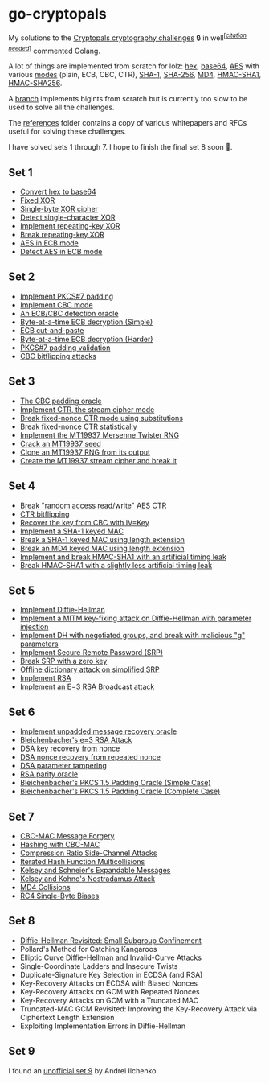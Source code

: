 # go-cryptopals
My solutions to the [Cryptopals cryptography challenges](https://cryptopals.com/) 🔒 in well<sup>[<i>[citation needed]()</i>]</sup> commented Golang.

A lot of things are implemented from scratch for lolz: [hex](encoding/hex), [base64](encoding/base64), [AES](http://www.moserware.com/assets/stick-figure-guide-to-advanced/aes_act_3_scene_02_agreement_576.png) with various [modes](cryptography/aes) (plain, ECB, CBC, CTR), [SHA-1](cryptography/sha1), [SHA-256](cryptography/sha256), [MD4](cryptography/md4), [HMAC-SHA1](cryptography/hmacSha1), [HMAC-SHA256](cryptography/hmacSha256).

A [branch](https://github.com/alokmenghrajani/go-cryptopals/tree/bigint) implements bigints from
scratch but is currently too slow to be used to solve all the challenges.

The [references](references/) folder contains a copy of various whitepapers and
RFCs useful for solving these challenges.

I have solved sets 1 through 7. I hope to finish the final set 8 soon 🤞.

## Set 1
- [Convert hex to base64](set1/challenge1.go)
- [Fixed XOR](set1/challenge2.go)
- [Single-byte XOR cipher](set1/challenge3.go)
- [Detect single-character XOR](set1/challenge4.go)
- [Implement repeating-key XOR](set1/challenge5.go)
- [Break repeating-key XOR](set1/challenge6.go)
- [AES in ECB mode](set1/challenge7.go)
- [Detect AES in ECB mode](set1/challenge8.go)

## Set 2
- [Implement PKCS#7 padding](set2/challenge9.go)
- [Implement CBC mode](set2/challenge10.go)
- [An ECB/CBC detection oracle](set2/challenge11.go)
- [Byte-at-a-time ECB decryption (Simple)](set2/challenge12.go)
- [ECB cut-and-paste](set2/challenge13.go)
- [Byte-at-a-time ECB decryption (Harder)](set2/challenge14.go)
- [PKCS#7 padding validation](set2/challenge15.go)
- [CBC bitflipping attacks](set2/challenge16.go)

## Set 3
- [The CBC padding oracle](set3/challenge17.go)
- [Implement CTR, the stream cipher mode](set3/challenge18.go)
- [Break fixed-nonce CTR mode using substitutions](set3/challenge19.go)
- [Break fixed-nonce CTR statistically](set3/challenge20.go)
- [Implement the MT19937 Mersenne Twister RNG](set3/challenge21.go)
- [Crack an MT19937 seed](set3/challenge22.go)
- [Clone an MT19937 RNG from its output](set3/challenge23.go)
- [Create the MT19937 stream cipher and break it](set3/challenge24.go)

## Set 4
- [Break "random access read/write" AES CTR](set4/challenge25.go)
- [CTR bitflipping](set4/challenge26.go)
- [Recover the key from CBC with IV=Key](set4/challenge27.go)
- [Implement a SHA-1 keyed MAC](set4/challenge28.go)
- [Break a SHA-1 keyed MAC using length extension](set4/challenge29.go)
- [Break an MD4 keyed MAC using length extension](set4/challenge30.go)
- [Implement and break HMAC-SHA1 with an artificial timing leak](set4/challenge31.go)
- [Break HMAC-SHA1 with a slightly less artificial timing leak](set4/challenge32.go)

## Set 5
- [Implement Diffie-Hellman](set5/challenge33.go)
- [Implement a MITM key-fixing attack on Diffie-Hellman with parameter injection](set5/challenge34.go)
- [Implement DH with negotiated groups, and break with malicious "g" parameters](set5/challenge35.go)
- [Implement Secure Remote Password (SRP)](set5/challenge36.go)
- [Break SRP with a zero key](set5/challenge37.go)
- [Offline dictionary attack on simplified SRP](set5/challenge38.go)
- [Implement RSA](set5/challenge39.go)
- [Implement an E=3 RSA Broadcast attack](set5/challenge40.go)

## Set 6
- [Implement unpadded message recovery oracle](set6/challenge41.go)
- [Bleichenbacher's e=3 RSA Attack](set6/challenge42.go)
- [DSA key recovery from nonce](set6/challenge43.go)
- [DSA nonce recovery from repeated nonce](set6/challenge44.go)
- [DSA parameter tampering](set6/challenge45.go)
- [RSA parity oracle](set6/challenge46.go)
- [Bleichenbacher's PKCS 1.5 Padding Oracle (Simple Case)](set6/challenge47.go)
- [Bleichenbacher's PKCS 1.5 Padding Oracle (Complete Case)](set6/challenge48.go)

## Set 7
- [CBC-MAC Message Forgery](set7/challenge49.go)
- [Hashing with CBC-MAC](set7/challenge50.go)
- [Compression Ratio Side-Channel Attacks](set7/challenge51.go)
- [Iterated Hash Function Multicollisions](set7/challenge52.go)
- [Kelsey and Schneier's Expandable Messages](set7/challenge53.go)
- [Kelsey and Kohno's Nostradamus Attack](set7/challenge54.go)
- [MD4 Collisions](set7/challenge55.go)
- [RC4 Single-Byte Biases](set7/challenge56.go)

## Set 8
- [Diffie-Hellman Revisited: Small Subgroup Confinement](set8/challenge57.go)
- Pollard's Method for Catching Kangaroos
- Elliptic Curve Diffie-Hellman and Invalid-Curve Attacks
- Single-Coordinate Ladders and Insecure Twists
- Duplicate-Signature Key Selection in ECDSA (and RSA)
- Key-Recovery Attacks on ECDSA with Biased Nonces
- Key-Recovery Attacks on GCM with Repeated Nonces
- Key-Recovery Attacks on GCM with a Truncated MAC
- Truncated-MAC GCM Revisited: Improving the Key-Recovery Attack via Ciphertext Length Extension
- Exploiting Implementation Errors in Diffie-Hellman

## Set 9
I found an [unofficial set 9](https://ilchen.github.io/cryptopals/newproblems.html) by Andrei Ilchenko.
